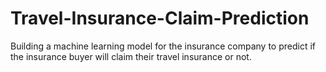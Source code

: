 # Travel-Insurance-Claim-Prediction
Building a machine learning model for the insurance company to predict if the insurance buyer will claim their travel insurance or not. 
